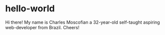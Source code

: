 # hello-world
Hi there! My name is Charles Moscofian a 32-year-old self-taught aspiring web-developer from Brazil. Cheers!
